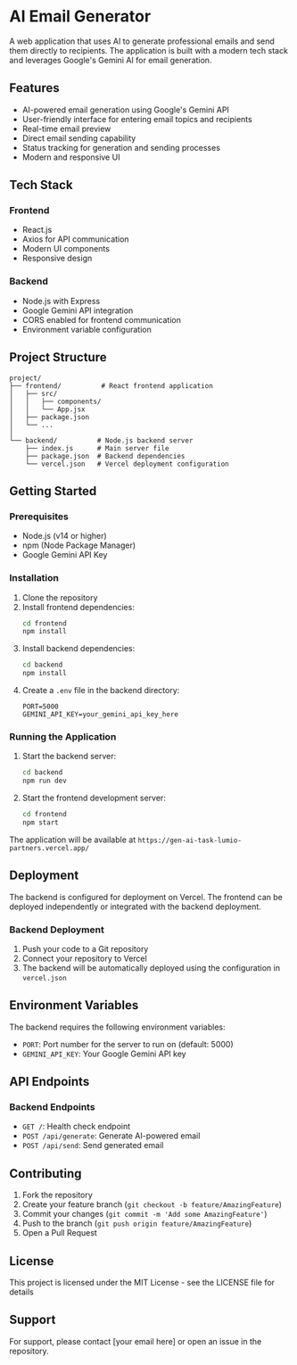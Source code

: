 # AI Email Generator

A web application that uses AI to generate professional emails and send them directly to recipients. The application is built with a modern tech stack and leverages Google's Gemini AI for email generation.

## Features

- AI-powered email generation using Google's Gemini API
- User-friendly interface for entering email topics and recipients
- Real-time email preview
- Direct email sending capability
- Status tracking for generation and sending processes
- Modern and responsive UI

## Tech Stack

### Frontend
- React.js
- Axios for API communication
- Modern UI components
- Responsive design

### Backend
- Node.js with Express
- Google Gemini API integration
- CORS enabled for frontend communication
- Environment variable configuration

## Project Structure

```
project/
├── frontend/          # React frontend application
│   ├── src/
│   │   ├── components/
│   │   └── App.jsx
│   ├── package.json
│   └── ...
│
└── backend/          # Node.js backend server
    ├── index.js      # Main server file
    ├── package.json  # Backend dependencies
    └── vercel.json   # Vercel deployment configuration
```

## Getting Started

### Prerequisites

- Node.js (v14 or higher)
- npm (Node Package Manager)
- Google Gemini API Key

### Installation

1. Clone the repository
2. Install frontend dependencies:
   ```bash
   cd frontend
   npm install
   ```
3. Install backend dependencies:
   ```bash
   cd backend
   npm install
   ```
4. Create a `.env` file in the backend directory:
   ```
   PORT=5000
   GEMINI_API_KEY=your_gemini_api_key_here
   ```

### Running the Application

1. Start the backend server:
   ```bash
   cd backend
   npm run dev
   ```
2. Start the frontend development server:
   ```bash
   cd frontend
   npm start
   ```

The application will be available at `https://gen-ai-task-lumio-partners.vercel.app/`

## Deployment

The backend is configured for deployment on Vercel. The frontend can be deployed independently or integrated with the backend deployment.

### Backend Deployment

1. Push your code to a Git repository
2. Connect your repository to Vercel
3. The backend will be automatically deployed using the configuration in `vercel.json`

## Environment Variables

The backend requires the following environment variables:

- `PORT`: Port number for the server to run on (default: 5000)
- `GEMINI_API_KEY`: Your Google Gemini API key

## API Endpoints

### Backend Endpoints

- `GET /`: Health check endpoint
- `POST /api/generate`: Generate AI-powered email
- `POST /api/send`: Send generated email

## Contributing

1. Fork the repository
2. Create your feature branch (`git checkout -b feature/AmazingFeature`)
3. Commit your changes (`git commit -m 'Add some AmazingFeature'`)
4. Push to the branch (`git push origin feature/AmazingFeature`)
5. Open a Pull Request

## License

This project is licensed under the MIT License - see the LICENSE file for details

## Support

For support, please contact [your email here] or open an issue in the repository.
